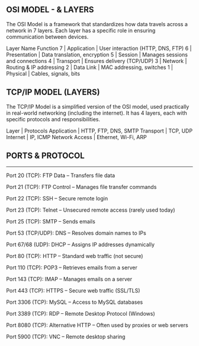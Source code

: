 ## OSI MODEL - & LAYERS ##
The OSI Model is a framework that standardizes how data travels across a network in 7 layers. Each layer has a specific role in ensuring communication between devices.

Layer	Name	                 Function
7	|  Application	 |   User interaction (HTTP, DNS, FTP)
6	|  Presentation	 |   Data translation, encryption
5	|   Session	     |   Manages sessions and connections
4	|  Transport	 |   Ensures delivery (TCP/UDP)
3	|  Network	     |   Routing & IP addressing
2	|  Data Link	 |   MAC addressing, switches
1	|  Physical	     |   Cables, signals, bits

## TCP/IP MODEL (LAYERS)
The TCP/IP Model is a simplified version of the OSI model, used practically in real-world networking (including the internet). It has 4 layers, each with specific protocols and responsibilities.

 Layer	       |   Protocols
Application	   |  HTTP, FTP, DNS, SMTP
Transport	   |  TCP, UDP
Internet	   |  IP, ICMP
Network Access |  Ethernet, Wi-Fi, ARP

## PORTS & PROTOCOL ##
----------------------
Port 20 (TCP): FTP Data – Transfers file data

Port 21 (TCP): FTP Control – Manages file transfer commands

Port 22 (TCP): SSH – Secure remote login

Port 23 (TCP): Telnet – Unsecured remote access (rarely used today)

Port 25 (TCP): SMTP – Sends emails

Port 53 (TCP/UDP): DNS – Resolves domain names to IPs

Port 67/68 (UDP): DHCP – Assigns IP addresses dynamically

Port 80 (TCP): HTTP – Standard web traffic (not secure)

Port 110 (TCP): POP3 – Retrieves emails from a server

Port 143 (TCP): IMAP – Manages emails on a server

Port 443 (TCP): HTTPS – Secure web traffic (SSL/TLS)

Port 3306 (TCP): MySQL – Access to MySQL databases

Port 3389 (TCP): RDP – Remote Desktop Protocol (Windows)

Port 8080 (TCP): Alternative HTTP – Often used by proxies or web servers

Port 5900 (TCP): VNC – Remote desktop sharing